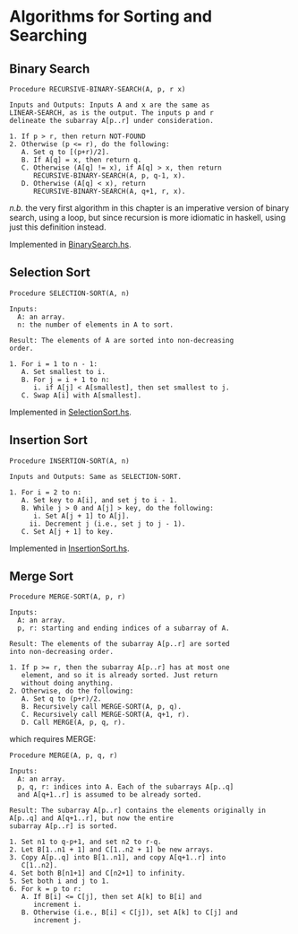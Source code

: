 # Algorithms for Sorting and Searching

## Binary Search

```
Procedure RECURSIVE-BINARY-SEARCH(A, p, r x)

Inputs and Outputs: Inputs A and x are the same as
LINEAR-SEARCH, as is the output. The inputs p and r
delineate the subarray A[p..r] under consideration.

1. If p > r, then return NOT-FOUND
2. Otherwise (p <= r), do the following:
   A. Set q to [(p+r)/2].
   B. If A[q] = x, then return q.
   C. Otherwise (A[q] != x), if A[q] > x, then return
      RECURSIVE-BINARY-SEARCH(A, p, q-1, x).
   D. Otherwise (A[q] < x), return
      RECURSIVE-BINARY-SEARCH(A, q+1, r, x).
```

*n.b.* the very first algorithm in this chapter is an imperative version of binary search, using a loop, but since recursion is more idiomatic in haskell, using just this definition instead.

Implemented in [BinarySearch.hs](BinarySearch.hs).

## Selection Sort

```
Procedure SELECTION-SORT(A, n)

Inputs:
  A: an array.
  n: the number of elements in A to sort.

Result: The elements of A are sorted into non-decreasing
order.

1. For i = 1 to n - 1:
   A. Set smallest to i.
   B. For j = i + 1 to n:
      i. if A[j] < A[smallest], then set smallest to j.
   C. Swap A[i] with A[smallest].
```

Implemented in [SelectionSort.hs](SelectionSort.hs).

## Insertion Sort

```
Procedure INSERTION-SORT(A, n)

Inputs and Outputs: Same as SELECTION-SORT.

1. For i = 2 to n:
   A. Set key to A[i], and set j to i - 1.
   B. While j > 0 and A[j] > key, do the following:
      i. Set A[j + 1] to A[j].
     ii. Decrement j (i.e., set j to j - 1).
   C. Set A[j + 1] to key.
```

Implemented in [InsertionSort.hs](InsertionSort.hs).

## Merge Sort

```
Procedure MERGE-SORT(A, p, r)

Inputs:
  A: an array.
  p, r: starting and ending indices of a subarray of A.

Result: The elements of the subarray A[p..r] are sorted
into non-decreasing order.

1. If p >= r, then the subarray A[p..r] has at most one
   element, and so it is already sorted. Just return
   without doing anything.
2. Otherwise, do the following:
   A. Set q to (p+r)/2.
   B. Recursively call MERGE-SORT(A, p, q).
   C. Recursively call MERGE-SORT(A, q+1, r).
   D. Call MERGE(A, p, q, r).
```

which requires MERGE:

```
Procedure MERGE(A, p, q, r)

Inputs:
  A: an array.
  p, q, r: indices into A. Each of the subarrays A[p..q]
  and A[q+1..r] is assumed to be already sorted.

Result: The subarray A[p..r] contains the elements originally in A[p..q] and A[q+1..r], but now the entire
subarray A[p..r] is sorted.

1. Set n1 to q-p+1, and set n2 to r-q.
2. Let B[1..n1 + 1] and C[1..n2 + 1] be new arrays.
3. Copy A[p..q] into B[1..n1], and copy A[q+1..r] into
   C[1..n2].
4. Set both B[n1+1] and C[n2+1] to infinity.
5. Set both i and j to 1.
6. For k = p to r:
   A. If B[i] <= C[j], then set A[k] to B[i] and
      increment i.
   B. Otherwise (i.e., B[i] < C[j]), set A[k] to C[j] and
      increment j.
```
